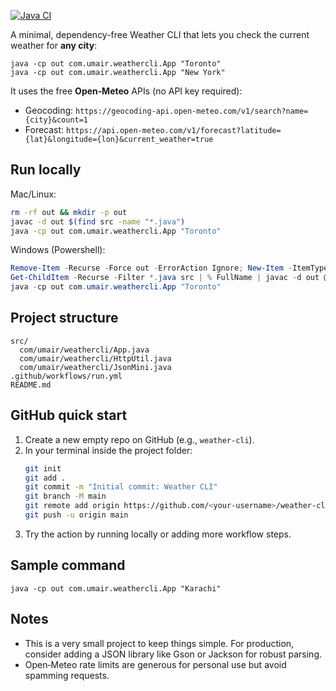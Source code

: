 [![Java CI](https://github.com/umairirfan19/weather-cli/actions/workflows/run.yml/badge.svg)](https://github.com/umairirfan19/weather-cli/actions/workflows/run.yml)

A minimal, dependency-free Weather CLI that lets you check the current weather for **any city**:

```
java -cp out com.umair.weathercli.App "Toronto"
java -cp out com.umair.weathercli.App "New York"
```

It uses the free **Open‑Meteo** APIs (no API key required):
- Geocoding: `https://geocoding-api.open-meteo.com/v1/search?name={city}&count=1`
- Forecast:  `https://api.open-meteo.com/v1/forecast?latitude={lat}&longitude={lon}&current_weather=true`

## Run locally

Mac/Linux:
```bash
rm -rf out && mkdir -p out
javac -d out $(find src -name "*.java")
java -cp out com.umair.weathercli.App "Toronto"
```

Windows (Powershell):
```powershell
Remove-Item -Recurse -Force out -ErrorAction Ignore; New-Item -ItemType Directory -Path out | Out-Null
Get-ChildItem -Recurse -Filter *.java src | % FullName | javac -d out @-
java -cp out com.umair.weathercli.App "Toronto"
```

## Project structure

```
src/
  com/umair/weathercli/App.java
  com/umair/weathercli/HttpUtil.java
  com/umair/weathercli/JsonMini.java
.github/workflows/run.yml
README.md
```

## GitHub quick start

1. Create a new empty repo on GitHub (e.g., `weather-cli`).
2. In your terminal inside the project folder:
   ```bash
   git init
   git add .
   git commit -m "Initial commit: Weather CLI"
   git branch -M main
   git remote add origin https://github.com/<your-username>/weather-cli.git
   git push -u origin main
   ```
3. Try the action by running locally or adding more workflow steps.

## Sample command

```
java -cp out com.umair.weathercli.App "Karachi"
```

## Notes

- This is a very small project to keep things simple. For production, consider adding a JSON library like Gson or Jackson for robust parsing.
- Open‑Meteo rate limits are generous for personal use but avoid spamming requests.
